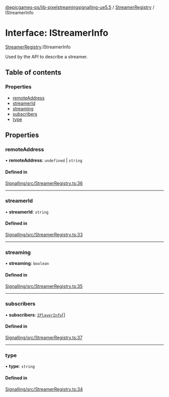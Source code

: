 [@epicgames-ps/lib-pixelstreamingsignalling-ue5.5](../README.md) / [StreamerRegistry](../modules/StreamerRegistry.md) / IStreamerInfo

# Interface: IStreamerInfo

[StreamerRegistry](../modules/StreamerRegistry.md).IStreamerInfo

Used by the API to describe a streamer.

## Table of contents

### Properties

- [remoteAddress](StreamerRegistry.IStreamerInfo.md#remoteaddress)
- [streamerId](StreamerRegistry.IStreamerInfo.md#streamerid)
- [streaming](StreamerRegistry.IStreamerInfo.md#streaming)
- [subscribers](StreamerRegistry.IStreamerInfo.md#subscribers)
- [type](StreamerRegistry.IStreamerInfo.md#type)

## Properties

### remoteAddress

• **remoteAddress**: `undefined` \| `string`

#### Defined in

[Signalling/src/StreamerRegistry.ts:36](https://github.com/mcottontensor/PixelStreamingInfrastructure/blob/709d6fe/Signalling/src/StreamerRegistry.ts#L36)

___

### streamerId

• **streamerId**: `string`

#### Defined in

[Signalling/src/StreamerRegistry.ts:33](https://github.com/mcottontensor/PixelStreamingInfrastructure/blob/709d6fe/Signalling/src/StreamerRegistry.ts#L33)

___

### streaming

• **streaming**: `boolean`

#### Defined in

[Signalling/src/StreamerRegistry.ts:35](https://github.com/mcottontensor/PixelStreamingInfrastructure/blob/709d6fe/Signalling/src/StreamerRegistry.ts#L35)

___

### subscribers

• **subscribers**: [`IPlayerInfo`](PlayerRegistry.IPlayerInfo.md)[]

#### Defined in

[Signalling/src/StreamerRegistry.ts:37](https://github.com/mcottontensor/PixelStreamingInfrastructure/blob/709d6fe/Signalling/src/StreamerRegistry.ts#L37)

___

### type

• **type**: `string`

#### Defined in

[Signalling/src/StreamerRegistry.ts:34](https://github.com/mcottontensor/PixelStreamingInfrastructure/blob/709d6fe/Signalling/src/StreamerRegistry.ts#L34)
